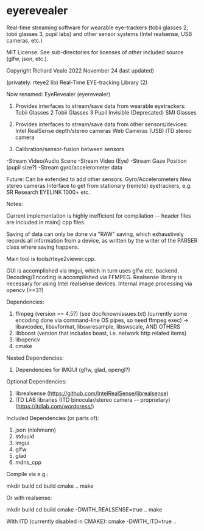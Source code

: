 # eyerevealer
Real-time streaming software for wearable eye-trackers (tobii glasses 2, tobii glasses 3, pupil labs) and other sensor systems (Intel realsense, USB cameras, etc.)

MIT License. See sub-directories for licenses of other included source (glfw, json, etc.).

Copyright Richard Veale
2022 November 24 (last updated)

(privately: rteye2 lib)
Real-Time EYE-tracking Library (2)

Now renamed:
EyeRevealer (eyerevealer)

1) Provides interfaces to stream/save data from wearable eyetrackers:
Tobii Glasses 2
Tobii Glasses 3
Pupil Invisible
(Deprecated) SMI Glasses

2) Provides interfaces to stream/save data from other sensors/devices:
Intel RealSense depth/stereo cameras
Web Cameras (USB)
ITD stereo camera

3) Calibration/sensor-fusion between sensors

-Stream Video/Audio Scene
-Stream Video (Eye)
-Stream Gaze Position (pupil size?)
-Stream gyro/accelerometer data





Future: Can be extended to add other sensors.
Gyro/Accelerometers
New stereo cameras
Interface to get from stationary (remote) eyetrackers, e.g. SR Research EYELINK 1000+ etc.



Notes:

Current implementation is highly inefficient for compilation -- header files are included in main() cpp files.

Saving of data can only be done via "RAW" saving, which exhaustively records all information from a device, as written by the writer of the PARSER class where saving happens.

Main tool is tools/rteye2viewer.cpp.

GUI is accomplished via imgui, which in turn uses glfw etc. backend.
Decoding/Encoding is accomplished via FFMPEG.
Realsense library is necessary for using Intel realsense devices.
Internal image processing via opencv (>=3?)



Dependencies:

1) ffmpeg (version >= 4.5?) (see doc/knownissues.txt) (currently some encoding done via command-line OS pipes, so need ffmpeg exec)
   -> libavcodec, libavformat, libswresample, libswscale, AND OTHERS
2) libboost (version that includes beast, i.e. network http related items)
3) libopencv
4) cmake


Nested Dependencies:
1) Dependencies for IMGUI (glfw, glad, opengl?)


Optional Dependencies:
1) librealsense (https://github.com/IntelRealSense/librealsense)
2) ITD LAB libraries (ITD binocular/stereo camera -- proprietary) (https://itdlab.com/wordpress/)


Included Dependencies (or parts of):
1) json (nlohmann)
2) stduuid
3) imgui
4) glfw
5) glad
6) mdns_cpp


Compile via e.g.:

mkdir build
cd build
cmake ..
make

Or with realsense:

mkdir build
cd build
cmake -DWITH_REALSENSE=true ..
make


With ITD (currently disabled in CMAKE):
cmake -DWITH_ITD=true ..

